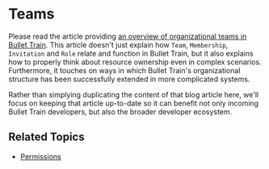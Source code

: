 # Teams

Please read the article providing [an overview of organizational teams in Bullet Train](https://blog.bullettrain.co/teams-should-be-an-mvp-feature/). This article doesn't just explain how `Team`, `Membership`, `Invitation` and `Role` relate and function in Bullet Train, but it also explains how to properly think about resource ownership even in complex scenarios. Furthermore, it touches on ways in which Bullet Train's organizational structure has been successfully extended in more complicated systems.

Rather than simplying duplicating the content of that blog article here, we'll focus on keeping that article up-to-date so it can benefit not only incoming Bullet Train developers, but also the broader developer ecosystem.

## Related Topics
 - [Permissions](/docs/permissions.md)

